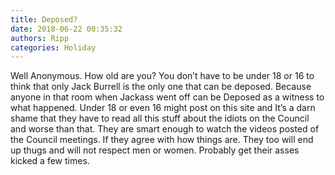 ```yaml
---
title: Deposed?
date: 2018-06-22 00:35:32
authors: Ripp
categories: Holiday
---
```


 Well Anonymous. How old are you?  You don’t have to be under 18 or 16 to think that only Jack Burrell is the only one that can be deposed. Because anyone in that room when Jackass went off can be Deposed as a witness to what happened. Under 18 or even 16 might post on this site and It’s a darn shame that they have to read all this stuff about the idiots on the Council and worse than that. They are smart enough to watch the videos posted of the Council meetings. If they agree with how things are. They too will end up thugs and will not respect men or women. Probably get their asses kicked a few times.